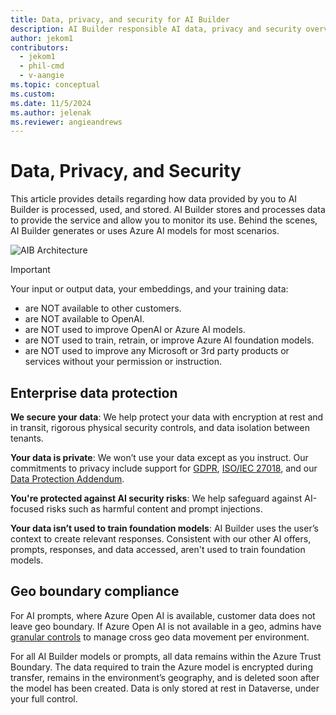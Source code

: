 ```yaml
---
title: Data, privacy, and security for AI Builder
description: AI Builder responsible AI data, privacy and security overview
author: jekom1
contributors: 
  - jekom1
  - phil-cmd
  - v-aangie
ms.topic: conceptual
ms.custom: 
ms.date: 11/5/2024
ms.author: jelenak
ms.reviewer: angieandrews
---
```


# Data, Privacy, and Security

This article provides details regarding how data provided by you to AI Builder is processed, used, and stored. AI Builder stores and processes data to provide the service and allow you to monitor its use. Behind the scenes, AI Builder generates or uses Azure AI models for most scenarios.

![AIB Architecture](https://github.com/user-attachments/assets/b134645a-9680-49dc-b911-0cf37a0cefcf)


> [!IMPORTANT]
> Your input or output data, your embeddings, and your training data:
> - are NOT available to other customers.
> - are NOT available to OpenAI.
> - are NOT used to improve OpenAI or Azure AI models.
> - are NOT used to train, retrain, or improve Azure AI foundation models.
> - are NOT used to improve any Microsoft or 3rd party products or services without your permission or instruction.

## Enterprise data protection

**We secure your data**: We help protect your data with encryption at rest and in transit, rigorous physical security controls, and data isolation between tenants.​

**Your data is private**: We won’t use your data except as you instruct. Our commitments to privacy include support for [GDPR](https://learn.microsoft.com/compliance/regulatory/gdpr), [ISO/IEC 27018](https://learn.microsoft.com/compliance/regulatory/offering-ISO-27018), and our [Data Protection Addendum](https://www.microsoft.com/licensing/docs/view/Microsoft-Products-and-Services-Data-Protection-Addendum-DPA).​

**You're protected against AI security risks**: We help safeguard against AI-focused risks such as harmful content and prompt injections.​

**Your data isn’t used to train foundation models**: AI Builder uses the user’s context to create relevant responses. Consistent with our other AI offers, prompts, responses, and data accessed, aren't used to train foundation models.​

## Geo boundary compliance

For AI prompts, where Azure Open AI is available, customer data does not leave geo boundary.​
If Azure Open AI is not available in a geo, admins have [granular controls](https://review.learn.microsoft.com/power-platform/admin/geographical-availability-copilot#enable-data-movement-across-regions) to manage cross geo data movement per environment.​

For all AI Builder models or prompts, all data remains within the Azure Trust Boundary.
The data required to train the Azure model is encrypted during transfer, remains in the environment’s geography, and is deleted soon after the model has been created. Data is only stored at rest in Dataverse, under your full control.

